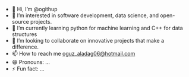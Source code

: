 - 👋 Hi, I’m @ogithup
- 👀 I’m interested in software development, data science, and open-source projects.
- 🌱 I’m currently learning python for machine learning and C++ for data structures
- 💞️ I’m looking to collaborate on innovative projects that make a difference.
- 📫 How to reach me oguz_aladag06@hotmail.com
- 😄 Pronouns: ...
- ⚡ Fun fact: ...

<!---
ogithup/ogithup is a ✨ special ✨ repository because its `README.md` (this file) appears on your GitHub profile.
You can click the Preview link to take a look at your changes.
--->
